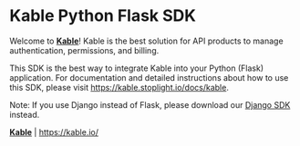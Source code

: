 # Kable Python Flask SDK

Welcome to **[Kable](https://kable.io)**! Kable is the best solution for API products to manage authentication, permissions, and billing.

This SDK is the best way to integrate Kable into your Python (Flask) application. For documentation and detailed instructions about how to use this SDK, please visit https://kable.stoplight.io/docs/kable.

Note: If you use Django instead of Flask, please download our [Django SDK](https://pypi.org/project/kable-python-django) instead.

**[Kable](https://kable.io)** | https://kable.io/